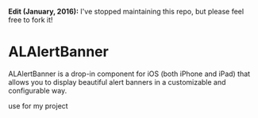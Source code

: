 **Edit (January, 2016):** I've stopped maintaining this repo, but please feel free to fork it!

# ALAlertBanner

ALAlertBanner is a drop-in component for iOS (both iPhone and iPad) that allows you to display beautiful alert banners in a customizable and configurable way. 

use for my project

